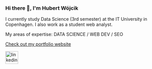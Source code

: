 ### Hi there 👋, I'm Hubert Wójcik
I currently study Data Science (3rd semester) at the IT University in Copenhagen. I also work as a student web analyst.

My areas of expertise: DATA SCIENCE / WEB DEV / SEO

[Check out my portfolio website](https://hubertwojcik.dk)


[<img src='https://cdn.jsdelivr.net/npm/simple-icons@3.0.1/icons/linkedin.svg' alt='linkedin' height='40'>](https://www.linkedin.com/in/hubert-wojcik-copenhagen/)  


